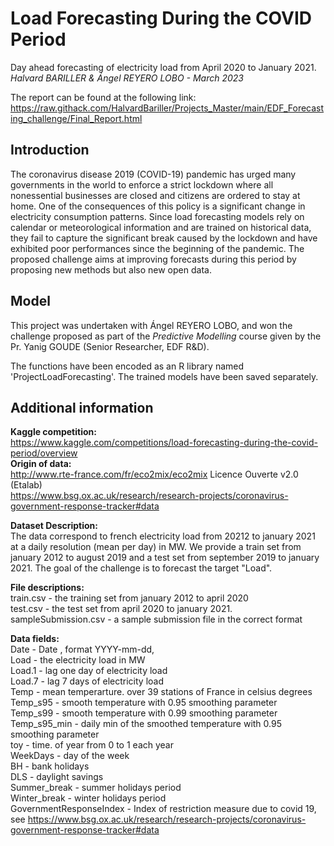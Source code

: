 # Load Forecasting During the COVID Period
Day ahead forecasting of electricity load from April 2020 to January 2021.  
*Halvard BARILLER & Ángel REYERO LOBO - March 2023*

The report can be found at the following link:
https://raw.githack.com/HalvardBariller/Projects_Master/main/EDF_Forecasting_challenge/Final_Report.html

## **Introduction**
The coronavirus disease 2019 (COVID-19) pandemic has urged many governments in the world to enforce a strict lockdown where all nonessential businesses are closed and citizens are ordered to stay at home. One of the consequences of this policy is a significant change in electricity consumption patterns. Since load forecasting models rely on calendar or meteorological information and are trained on historical data, they fail to capture the significant break caused by the lockdown and have exhibited poor performances since the beginning of the pandemic. The proposed challenge aims at improving forecasts during this period by proposing new methods but also new open data.

## **Model**

This project was undertaken with Ángel REYERO LOBO, and won the challenge proposed as part of the *Predictive Modelling* course given by the Pr. Yanig GOUDE (Senior Researcher, EDF R&D).

The functions have been encoded as an R library named 'ProjectLoadForecasting'.
The trained models have been saved separately.



## **Additional information**
**Kaggle competition:**  
https://www.kaggle.com/competitions/load-forecasting-during-the-covid-period/overview  
**Origin of data:**  
http://www.rte-france.com/fr/eco2mix/eco2mix Licence Ouverte v2.0 (Etalab)  
https://www.bsg.ox.ac.uk/research/research-projects/coronavirus-government-response-tracker#data


**Dataset Description:**  
The data correspond to french electricity load from 20212 to january 2021 at a daily resolution (mean per day) in MW. We provide a train set from january 2012 to august 2019 and a test set from september 2019 to january 2021. The goal of the challenge is to forecast the target "Load".

**File descriptions:**  
train.csv - the training set from january 2012 to april 2020  
test.csv - the test set from april 2020 to january 2021.  
sampleSubmission.csv - a sample submission file in the correct format

**Data fields:**  
Date - Date , format YYYY-mm-dd,  
Load - the electricity load in MW  
Load.1 - lag one day of electricity load  
Load.7 - lag 7 days of electricity load  
Temp - mean temperarture. over 39 stations of France in celsius degrees  
Temp_s95 - smooth temperature with 0.95 smoothing parameter  
Temp_s99 - smooth temperature with 0.99 smoothing parameter  
Temp_s95_min - daily min of the smoothed temperature with 0.95 smoothing parameter  
toy - time. of year from 0 to 1 each year  
WeekDays - day of the week  
BH - bank holidays  
DLS - daylight savings  
Summer_break - summer holidays period  
Winter_break - winter holidays period  
GovernmentResponseIndex - Index of restriction measure due to covid 19, see https://www.bsg.ox.ac.uk/research/research-projects/coronavirus-government-response-tracker#data


